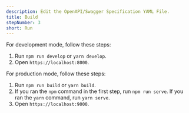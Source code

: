 ```yaml
---
description: Edit the OpenAPI/Swagger Specification YAML File.
title: Build
stepNumber: 3
short: Run
---
```


For development mode, follow these steps:

1.  Run `npm run develop` or `yarn develop`.
2.  Open `https://localhost:8000`.

For production mode, follow these steps:

1.  Run `npm run build` or `yarn build`.
2.  If you ran the `npm` command in the first step, run `npm run serve`. If you ran the `yarn` command, run `yarn serve`.
3.  Open `https://localhost:9000`.
